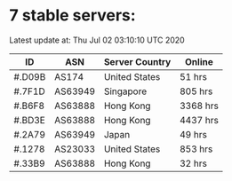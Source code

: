 # 7 stable servers:

Latest update at: Thu Jul 02 03:10:10 UTC 2020

| ID | ASN | Server Country | Online |
| -- | --- | -------------- | ------ |
| #.D09B | AS174 | United States | 51 hrs |
| #.7F1D | AS63949 | Singapore | 805 hrs |
| #.B6F8 | AS63888 | Hong Kong | 3368 hrs |
| #.BD3E | AS63888 | Hong Kong | 4437 hrs |
| #.2A79 | AS63949 | Japan | 49 hrs |
| #.1278 | AS23033 | United States | 853 hrs |
| #.33B9 | AS63888 | Hong Kong | 32 hrs |

